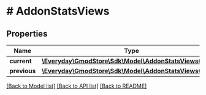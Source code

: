 # # AddonStatsViews

## Properties

Name | Type | Description | Notes
------------ | ------------- | ------------- | -------------
**current** | [**\Everyday\GmodStore\Sdk\Model\AddonStatsViewsCurrent**](AddonStatsViewsCurrent.md) |  | [optional] 
**previous** | [**\Everyday\GmodStore\Sdk\Model\AddonStatsViewsCurrent**](AddonStatsViewsCurrent.md) |  | [optional] 

[[Back to Model list]](../../README.md#documentation-for-models) [[Back to API list]](../../README.md#documentation-for-api-endpoints) [[Back to README]](../../README.md)



